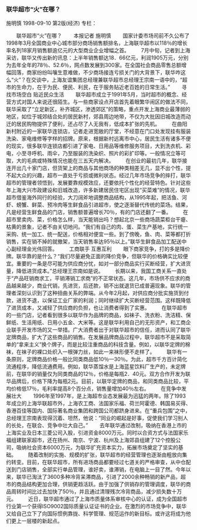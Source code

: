 ### 联华超市“火”在哪？
施明慎
1998-09-10
第2版(经济)
专栏：

　　联华超市“火”在哪？
　　本报记者  施明慎
　　国家计委市场司前不久公布了1998年3月全国商业中心城市部分商场销售额排名，上海联华超市以118％的增长率名列18家月销售额逾亿元的大型商业企业增幅之首。
　　7月中旬，记者到上海采访，联华又传出新的讯息：上半年销售额达18．66亿元，利润1905万元，分别为去年全年的78％、52.6％，网点数发展到300家。在全国社会商品零售总额增幅回落，商家纷纷叫嚷生意难做，不少商场接连亏损关门的大背景下，联华咋这么“火”？在交谈中，上海友谊集团总经理兼联华超市总经理王宗南一语中的，“超市的生命力，在于为民、便民、利民，在于服务贴近老百姓的日常生活。”
　　寻找市场空白  贴近民众生活
　　联华超市成立于1991年5月，当时超市的概念、经营方式对国人来说还很陌生。与一些商家设点开店首先着眼繁华闹区的做法不同，联华采取了“立足新区，补齐城区，渗透郊区”的策略，重点开发上海商业最薄弱的地区，如位于城郊结合处的居民新村，郊县周边地带，不仅为大批因旧城改造而动迁的居民购物提供了便利，还占尽了人无我有，低成本扩张的先机。
　　在曲阳新村附近的一家联华连锁店，记者走进宽敞的厅堂，不经意在门口处发现挂有服装洗染、家电维修等字样的招牌。原来，根据新村远离市中心，居民生活有诸多不便的现实，很多联华连锁店都引进了家电、日用品等维修服务项目，大到洗衣机、彩电，小至寻呼机、雨伞，乃至服装的洗染织、照片的彩扩印等。一般情况立等可取，大的毛病或特殊情况也能在三五天内解决。
　　在创业的最初几年，联华接连开出几十家门店，但货架上的商品与其他商场的种类相差无几，显不出个性，提不起大众的兴趣，超市一直处于亏损或微利状态。经过几年市场竞争的摔打，联华超市的管理者领悟到，发展要靠规模效应，还要依托个性化的经营特色。针对这些年上海大兴市政建设和旧城改造，许多新建居民住宅区出现“买菜难”的情况，联华超市借鉴海外同行的经验，大刀阔斧地调整商品结构，从1995年起，把活鱼、河虾、螃蟹、鲜菜、预冷肉等生鲜食品引进超市，使之逐渐替代传统的菜场。结果，凡是经营生鲜食品的门店，销售额普遍增长70％，有的门店还翻了一番。
　　在超市里卖肉、菜，价格怎么样，当天能销出吗？想起北京一些商场蔬菜柜台干瘪、枯黄的景象，记者不由关切地问。“我们有自己的肉、蛋、菜生产基地，实行统一采购、统一加工、统一配送，价格相对便宜一些。到了傍晚，鱼、肉、菜等都打折销售，实在销不掉的就撤架，当天销售率达95％以上。”联华生鲜食品加工配送中心副经理金光伟回答。
　　工商联手  互惠互利
　　眼下商家竞争，打的多是降价牌。联华靠的是什么？“我们尽量避免正面的降价竞争，但联华的价格确实比较便宜。重要的一条是尽可能为供应商分忧，如对一部分商品实行买断经营，扩大进货量，降低进货成本。”总经理王宗南如是说。
　　长期以来，我国工商关系一直处于“产品旺销商求工，平销滞销工求商”的不正常状态。这几年，市场供不应求的商品越来越少，商业代销，先进货，后还款，销不出就退货已成普遍现象。联华的管理者深刻认识到了这种扭曲关系的弊端。从今年2月起，对供应商分批实施货到付款，进货不退，以保证工业厂家的利润；同时继续扩大买断经营范围。这样既降低了进货成本，又减轻了供应商的负担，也让消费者得到了实惠。
　　在联华超市的一些门店，记者看到很多以联华作为品牌的商品，如袜子、洗衣粉、洗洁精、保鲜纸、生活用纸、日用小五金、大米等。这是联华利用自己的无形资产，和工商企业联手开发市场的又一举措。广大消费者出于对联华超市的信任，进而认同了联华定牌商品，扩大了这些商品的销售。在发展品牌商品过程中，联华超市不是采取简单的“拿来主义”换个牌子，而是比较注重商品的科技含量。例如，以联华定牌的棉袜，在袜子的裸口处织入一根弹力丝，如此一来袜形便不走样了。
　　联华有一条原则，定牌商品价格一般比同类商品低10％—30％。为此，超市千方百计简化流通程序，降低流通费用。例如，联华蒸馏水是上海蓝星饮料厂生产的，未定牌前，在联华的销量仅为同类商品的12％，价格是每瓶2．40元。双方合作开发为联华品牌后，价格下降为每瓶2元。目前，以联华定牌的商品，和同类商品比较，平均价格低17％，毛利率提高8个百分点，销售量增加40％左右。
　　在竞争中发展壮大
　　1996年至1997年，是上海超市业态发展最为迅猛的两年。除了1993年成立的上海华联超市外，上海农工商、法国家乐福、荷兰阿霍德、韩国易买得、香港百佳等国内、国际著名商业集团和跨国公司都跻身进来。在“重兵包围”之中，总经理王宗南表现得沉着、坦然，他说：“同业的崛起是好事，促使我们学习别人的长处，在联合、竞争中壮大自己。”
　　去年联华通过改制，吸纳在香港上市的上海实业及日本三菱公司入股，引进资金8000万元。同时以合资方式与法国家乐福组建联家超市，还在扬州、南京、宁波、杭州及上海郊县组建了12个控股公司，吸纳社会资本6000万元，为联华扩充资本实力，拓展市场奠定了坚实的基础。
　　随着改制的实施、规模的扩张，联华超市的经营管理也逐渐由粗放向集约转变。目前，在联华超市，所有进场商品都要经过七道关的严格审查，从中仓配送到门店销售，全部实行单品管理，谁好卖，谁滞销，在电脑上一目了然。今年以来，联华已淘汰了3600多种冷背呆滞商品，引进了2000余种畅销的新产品，超市的商品结构更加合理，供销更趋活跃。由于加强了供销存的管理调度，联华的商品周转时间比过去加快了50％，并且通过清理残次冷背商品，减少损失数十万元。
　　近日，联华超市通过了上海市质量体系审核中心的认证，成为全国超市行业第一个获得ISO9002国际质量认证证书的企业。在激烈的市场竞争中，联华又给自己立下了向国际惯例靠拢、科学管理、规范运作的新目标。或许这将成为他们更上一层楼的新起点。
